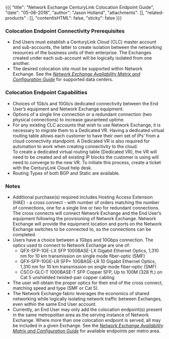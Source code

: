 {{{
  "title": "Network Exchange CenturyLink Colocation Endpoint Guide",
  "date": "05-08-2018",
  "author": "Jason Holland",
  "attachments": [],
  "related-products" : [],
  "contentIsHTML": false,
  "sticky": false
}}} 

### Colocation Endpoint Connectivity Prerequisites

* End Users must establish a CenturyLink Cloud (CLC) master account and sub-accounts, the latter to create isolation between the networking resources of the business units of their enterprise. The Exchanges created under each sub-account will be logically isolated from one another.
* The desired colocation site must be supported within Network Exchange. See the *[Network Exchange Availability Matrix and Configuration Guide](../Network/network-exchange-connectivity-matrix-configuration-guide.md)* for supported data centers.

### Colocation Endpoint Capabilities

* Choices of 1Gb/s and 10Gb/s dedicated connectivity between the End User’s equipment and Network Exchange equipment.
* Options of a single line connection or a redundant connection (two physical connections) to increase gauranteed uptime.
* For any existing CLC accounts that wish to use Network Exchange, it is necessary to migrate them to a Dedicated VR.  Having a dedicated virtual routing table allows each customer to have their own set of IPs’ from a cloud connectivity standpoint.  A Dedicated VR is also required for automation to work when creating connectivity to the cloud.  
To create a dedicated virtual routing table (Dedicated VR), the VR will need to be created and all existing IP blocks the customer is using will need to converge to the new VR.  To initiate this process, create a ticket with the CenturyLink Cloud help desk.  
* Routing Types of both BGP and Static are available.

### Notes

* Additional purchase(s) required includes Hosting Access Extension (HAE) - a cross connect - with number of orders matching the number of connections, one for a single line or two for redundant connections. The cross connects will connect Network Exchange and the End User’s equipment following the provisioning of Network Exchange. Network Exchange will provide the equipment location and ports on the Network Exchange switches to be connected to, so the connections can be completed. 
* Users have a choice between a 1Gbps and 10Gbps connection. The optics used to connect to Network Exchange are one of:
  * QFX-SFP-1GE-LX SFP 1000BASE-LX Gigabit Ethernet Optics, 1,310 nm for 10 km transmission on single mode fiber-optic (SMF)
  * QFX-SFP-10GE-LR SFP+ 10GBASE-LR 10 Gigabit Ethernet Optics, 1,310 nm for 10 km transmission on single mode fiber-optic (SMF)
  * CSCO-GLC-T 1000BASE-T SFP Copper SFP, Up to 100M (328 ft.) on Cat 5 unshielded twisted-pair copper cabling
* The user will obtain the proper optics for their end of the cross connect, matching speed and type (SMF or Cat 5). 
* The Network Exchange fabric leverages the economics of shared networking while logically isolating network traffic between Exchanges, even within the same End User account.
* Currently, an End User may only add the colocation endpoint(s) present in the same metropolitan area as the serving instance of Network Exchange. Where more than one colocation endpoint is served, all may be included in a given Exchange. See the *[Network Exchange Availability Matrix and Configuration Guide](../Network/network-exchange-connectivity-matrix-configuration-guide.md)* for available endpoints per metro area. 
